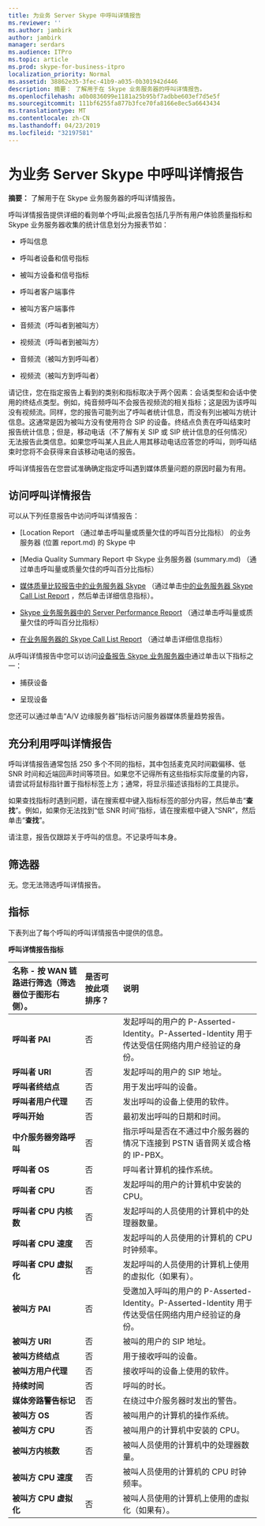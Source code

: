 ```yaml
---
title: 为业务 Server Skype 中呼叫详情报告
ms.reviewer: ''
ms.author: jambirk
author: jambirk
manager: serdars
ms.audience: ITPro
ms.topic: article
ms.prod: skype-for-business-itpro
localization_priority: Normal
ms.assetid: 38862e35-3fec-41b9-a035-0b301942d446
description: 摘要： 了解用于在 Skype 业务服务器的呼叫详情报告。
ms.openlocfilehash: a0b0836099e1181a25b95bf7adbbe603ef7d5e5f
ms.sourcegitcommit: 111bf6255fa877b3fce70fa8166e8ec5a6643434
ms.translationtype: MT
ms.contentlocale: zh-CN
ms.lasthandoff: 04/23/2019
ms.locfileid: "32197581"
---
```

# <a name="call-detail-report-in-skype-for-business-server"></a>为业务 Server Skype 中呼叫详情报告
 
**摘要：** 了解用于在 Skype 业务服务器的呼叫详情报告。
  
呼叫详情报告提供详细的看则单个呼叫;此报告包括几乎所有用户体验质量指标和 Skype 业务服务器收集的统计信息划分为报表节如：
  
- 呼叫信息 
    
- 呼叫者设备和信号指标
    
- 被叫方设备和信号指标
    
- 呼叫者客户端事件
    
- 被叫方客户端事件
    
- 音频流（呼叫者到被叫方）
    
- 视频流（呼叫者到被叫方）
    
- 音频流（被叫方到呼叫者）
    
- 视频流（被叫方到呼叫者）
    
请记住，您在指定报告上看到的类别和指标取决于两个因素：会话类型和会话中使用的终结点类型。例如，纯音频呼叫不会报告视频流的相关指标；这是因为该呼叫没有视频流。同样，您的报告可能列出了呼叫者统计信息，而没有列出被叫方统计信息。这通常是因为被叫方没有使用符合 SIP 的设备。终结点负责在呼叫结束时报告统计信息；但是，移动电话（不了解有关 SIP 或 SIP 统计信息的任何情况）无法报告此类信息。如果您呼叫某人且此人用其移动电话应答您的呼叫，则呼叫结束时您将不会获得来自该移动电话的报告。
  
呼叫详情报告在您尝试准确确定指定呼叫遇到媒体质量问题的原因时最为有用。
  
## <a name="accessing-the-call-detail-report"></a>访问呼叫详情报告

可以从下列任意报告中访问呼叫详情报告：
  
- [Location Report （通过单击呼叫量或质量欠佳的呼叫百分比指标） 的业务服务器 (位置 report.md) 的 Skype 中
    
- [Media Quality Summary Report 中 Skype 业务服务器 (summary.md) （通过单击呼叫量或质量欠佳的呼叫百分比指标）
    
- [媒体质量比较报告中的业务服务器 Skype](comparison.md) （通过单击[中的业务服务器 Skype Call List Report](call-list-report-0.md) ，然后单击详细信息指标）。
    
- [Skype 业务服务器中的 Server Performance Report](server-performance.md) （通过单击呼叫量或质量欠佳的呼叫百分比指标）
    
- [在业务服务器的 Skype Call List Report](call-list-report-0.md) （通过单击详细信息指标）
    
从呼叫详情报告中您可以访问[设备报告 Skype 业务服务器中](device-report.md)通过单击以下指标之一：
  
- 捕获设备
    
- 呈现设备
    
您还可以通过单击“A/V 边缘服务器”指标访问服务器媒体质量趋势报告。
  
## <a name="making-the-best-use-of-the-call-detail-report"></a>充分利用呼叫详情报告

呼叫详情报告通常包括 250 多个不同的指标，其中包括麦克风时间戳偏移、低 SNR 时间和近端回声时间等项目。如果您不记得所有这些指标实际度量的内容，请尝试将鼠标指针置于指标标签上方；通常，将显示描述该指标的工具提示。
  
如果查找指标时遇到问题，请在搜索框中键入指标标签的部分内容，然后单击“**查找**”。例如，如果你无法找到“低 SNR 时间”指标，请在搜索框中键入“SNR”，然后单击“**查找**”。
  
请注意，报告仅跟踪关于呼叫的信息。不记录呼叫本身。
  
## <a name="filters"></a>筛选器

无。您无法筛选呼叫详情报告。
  
## <a name="metrics"></a>指标

下表列出了每个呼叫的呼叫详情报告中提供的信息。
  
**呼叫详情报告指标**

|**名称** - 按 WAN 链路进行筛选（筛选器位于图形右侧）。|**是否可按此项排序？**|**说明**|
|:-----|:-----|:-----|
|**呼叫者 PAI** <br/> |否  <br/> |发起呼叫的用户的 P-Asserted-Identity。P-Asserted-Identity 用于传达受信任网络内用户经验证的身份。  <br/> |
|**呼叫者 URI** <br/> |否  <br/> |发起呼叫的用户的 SIP 地址。  <br/> |
|**呼叫者终结点** <br/> |否  <br/> |用于发出呼叫的设备。  <br/> |
|**呼叫者用户代理** <br/> |否  <br/> |发出呼叫的设备上使用的软件。  <br/> |
|**呼叫开始** <br/> |否  <br/> |最初发出呼叫的日期和时间。  <br/> |
|**中介服务器旁路呼叫** <br/> |否  <br/> |指示呼叫是否在不通过中介服务器的情况下连接到 PSTN 语音网关或合格的 IP-PBX。  <br/> |
|**呼叫者 OS** <br/> |否  <br/> |呼叫者计算机的操作系统。  <br/> |
|**呼叫者 CPU** <br/> |否  <br/> |发起呼叫的用户的计算机中安装的 CPU。  <br/> |
|**呼叫者 CPU 内核数** <br/> |否  <br/> |发起呼叫的人员使用的计算机中的处理器数量。  <br/> |
|**呼叫者 CPU 速度** <br/> |否  <br/> |发起呼叫的人员使用的计算机的 CPU 时钟频率。  <br/> |
|**呼叫者 CPU 虚拟化** <br/> |否  <br/> |发起呼叫的人员使用的计算机上使用的虚拟化（如果有）。  <br/> |
|**被叫方 PAI** <br/> |否  <br/> |受邀加入呼叫的用户的 P-Asserted-Identity。P-Asserted-Identity 用于传达受信任网络内用户经验证的身份。  <br/> |
|**被叫方 URI** <br/> |否  <br/> |被叫的用户的 SIP 地址。  <br/> |
|**被叫方终结点** <br/> |否  <br/> |用于接收呼叫的设备。  <br/> |
|**被叫方用户代理** <br/> |否  <br/> |接收呼叫的设备上使用的软件。  <br/> |
|**持续时间** <br/> |否  <br/> |呼叫的时长。  <br/> |
|**媒体旁路警告标记** <br/> |否  <br/> |在绕过中介服务器时发出的警告。  <br/> |
|**被叫方 OS** <br/> |否  <br/> |被叫用户的计算机的操作系统。  <br/> |
|**被叫方 CPU** <br/> |否  <br/> |被叫用户的计算机中安装的 CPU。  <br/> |
|**被叫方内核数** <br/> |否  <br/> |被叫人员使用的计算机中的处理器数量。  <br/> |
|**被叫方 CPU 速度** <br/> |否  <br/> |被叫人员使用的计算机的 CPU 时钟频率。  <br/> |
|**被叫方 CPU 虚拟化** <br/> |否  <br/> |被叫人员使用的计算机上使用的虚拟化（如果有）。  <br/> |
   

